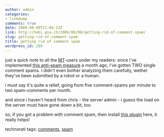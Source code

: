 ```yaml
---
author: admin
categories:
- linkdump
comments: true
date: 2006-08-08T21:04:13Z
link: http://habi.gna.ch/2006/08/08/getting-rid-of-comment-spam/
slug: getting-rid-of-comment-spam
title: getting rid of comment spam
wordpress_id: 209
---
```


just a quick note to all the [MT](http://www.sixapart.com/movabletype/)-users under my readers: since i've implemented [this anti-spam measure](http://habi.gna.ch/blog/archives/000802.html) a month ago, i've gotten TWO single comment spams. i didn't even bother analyzing them carefully, wether they've been submitted by a robot or a human.



i must say it's quite a relief, going from five comment-spams per minute to two spam-comments per month.
  
and since i haven't heard from chris - the server admin - i guess the load on the server must have gone down a bit, too.



so, if you got a problem with comment spam, then install [this plugin](http://alogblog.com/movabletype/plugins/ccode_and_tcode_for_blocking_commenttrackback_spam_for_mt_32/) here, it really helps!





technorati tags: [comments](http://www.technorati.com/tag/comments), [spam](http://www.technorati.com/tag/spam)
